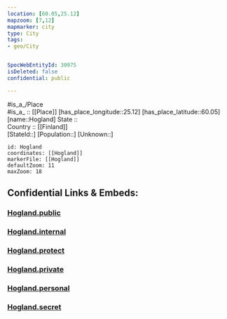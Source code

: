 ```yaml
---
location: [60.05,25.12] 
mapzoom: [7,12] 
mapmarker: city 
type: City
tags:
- geo/City


SpocWebEntityId: 30975
isDeleted: false
confidential: public

---
```

#is_a_/Place  
#is_a_ :: [[Place]] 
[has_place_longitude::25.12] 
[has_place_latitude::60.05] 
[name::Hogland] 
State ::  
Country :: [[Finland]]  
[StateId::] 
[Population::] 
[Unknown::] 


```leaflet
id: Hogland
coordinates: [[Hogland]] 
markerFile: [[Hogland]] 
defaultZoom: 11 
maxZoom: 18
```


## Confidential Links & Embeds: 

### [Hogland.public](/_public/\Earth\Continent\Europe\Europe~North\Finland\CityHogland.public.md) 

### [Hogland.internal](/_internal/\Earth\Continent\Europe\Europe~North\Finland\CityHogland.internal.md) 

### [Hogland.protect](/_protect/\Earth\Continent\Europe\Europe~North\Finland\CityHogland.protect.md) 

### [Hogland.private](/_private/\Earth\Continent\Europe\Europe~North\Finland\CityHogland.private.md) 

### [Hogland.personal](/_personal/\Earth\Continent\Europe\Europe~North\Finland\CityHogland.personal.md) 

### [Hogland.secret](/_secret/\Earth\Continent\Europe\Europe~North\Finland\CityHogland.secret.md)

